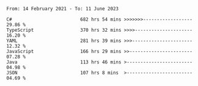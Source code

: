 <!-- [![Top Langs](https://github-readme-stats.vercel.app/api/top-langs/?username=thititongumpun&layout=compact&langs_count=7&theme=prussian)](https://github.com/thititongumpun)
[![Anurag's GitHub stats](https://github-readme-stats.vercel.app/api?username=thititongumpun&hide=stars&show_icons=true&theme=prussian)](https://github.com/thititongumpun) -->

<!--START_SECTION:waka-->

```text
From: 14 February 2021 - To: 11 June 2023

C#                         682 hrs 54 mins >>>>>>>------------------   29.86 %
TypeScript                 370 hrs 32 mins >>>>---------------------   16.20 %
YAML                       281 hrs 39 mins >>>----------------------   12.32 %
JavaScript                 166 hrs 29 mins >>-----------------------   07.28 %
Java                       113 hrs 46 mins >------------------------   04.98 %
JSON                       107 hrs 8 mins  >------------------------   04.69 %
```

<!--END_SECTION:waka-->
